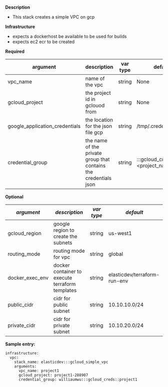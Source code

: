 **Description**

  - This stack creates a simple VPC on gcp
  
**Infrastructure**

  - expects a dockerhost be available to be used for builds
  - expects ec2 ecr to be created

**Required**

| argument      | description                            | var type | default      |
| ------------- | -------------------------------------- | -------- | ------------ |
| vpc_name   | name of the vpc                 | string   | None         |
| gcloud_project      | the project id in gclouod from      | string   | None         |
| google_application_credentials      | the location for the json file gcp      | string     | /tmp/.credentials.json         |
| credential_group      | the name of the private group that contains the credentials json | string   | <nickname>:::gcloud_creds::<project_name> |

**Optional**

| *argument*           | *description*                            | *var type* |  *default*      |
| ------------- | -------------------------------------- | -------- | ------------ |
| gcloud_region        | google region to create the subnets          | string    | us-west1       |
| routing_mode      | routing mode for vpc    | string   | global         |
| docker_exec_env      | docker container to execute terraform templates    | string   | elasticdev/terraform-run-env         |
| public_cidr      | cidr for public subnet    | string   | 10.10.10.0/24         |
| private_cidr      | cidr for private subnet    | string   | 10.10.20.0/24         |

**Sample entry:**

```
infrastructure:
  vpc:
    stack_name: elasticdev:::gcloud_simple_vpc
    arguments:
      vpc_name: project1
      gcloud_project: project1-288907
      credential_group: williaumwu:::gcloud_creds::project1
```
